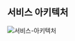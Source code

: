 ## 서비스 아키텍처

![서비스-아키텍처](https://user-images.githubusercontent.com/87989933/179930521-a78f02c3-8e2b-482f-95f2-387098934134.jpg)
